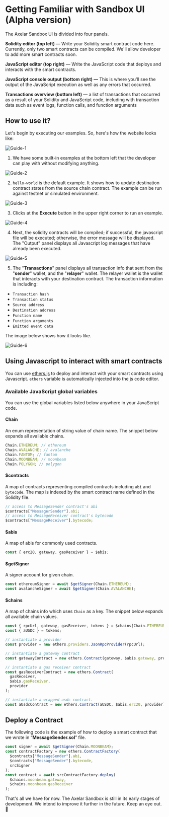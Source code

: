 # Getting Familiar with Sandbox UI (Alpha version)

The Axelar Sandbox UI is divided into four panels.

**Solidity editor (top left) —** Write your Solidity smart contract code here. Currently, only two smart contracts can be compiled. We'll allow developer to add more smart contracts soon.

**JavaScript editor (top right)** — Write the JavaScript code that deploys and interacts with the smart contracts.

**JavaScript console output (bottom right) —** This is where you'll see the output of the JavaScript execution as well as any errors that occurred.

**Transactions overview (bottom left)** — a list of transactions that occurred as a result of your Solidity and JavaScript code, including with transaction data such as event logs, function calls, and function arguments

## How to use it?

Let's begin by executing our examples. So, here's how the website looks like:

![Guide-1](/images/sandbox-guide-1.png)

1. We have some built-in examples at the bottom left that the developer can play with without modifying anything.

![Guide-2](/images/sandbox-guide-2.png)

2. `hello-world` is the default example. It shows how to update destination contract states from the source chain contract. The example can be run against testnet or simulated environment.

![Guide-3](/images/sandbox-guide-3.png)

3. Clicks at the **Execute** button in the upper right corner to run an example.

![Guide-4](/images/sandbox-guide-4.png)

4. Next, the solidity contracts will be compiled; if successful, the javascript file will be executed; otherwise, the error message will be displayed. The "Output" panel displays all Javascript log messages that have already been executed.

![Guide-5](/images/sandbox-guide-5.png)

5. The "**Transactions**" panel displays all transaction info that sent from the "**sender**" wallet, and the "**relayer**" wallet. The relayer wallet is the wallet that interacts with your destination contract. The transaction information is including:

- `Transaction hash`
- `Transaction status`
- `Source address`
- `Destination address`
- `Function name`
- `Function arguments`
- `Emitted event data`

The image below shows how it looks like.

![Guide-6](/images/sandbox-guide-6.png)

## Using Javascript to interact with smart contracts

You can use [ethers.js](https://github.com/ethers-io/ethers.js/) to deploy and interact with your smart contracts using Javascript. `ethers` variable is automatically injected into the js code editor.

### Available JavaScript global variables

You can use the global variables listed below anywhere in your JavaScript code.

#### **Chain**

An enum representation of string value of chain name. The snippet below expands all available chains.

```ts
Chain.ETHEREUM; // ethereum
Chain.AVALANCHE; // avalanche
Chain.FANTOM; // fantom
Chain.MOONBEAM; // moonbeam
Chain.POLYGON; // polygon
```

#### **$contracts**

A map of contracts representing compiled contracts including `abi` and `bytecode`. The map is indexed by the smart contract name defined in the Solidity file.

```ts
// access to MessageSender contract's abi
$contracts["MessagerSender"].abi;
// access to MessageReceiver contract's bytecode
$contracts["MessageReceiver"].bytecode;
```

#### **$abis**

A map of abis for commonly used contracts.

```ts
const { erc20, gateway, gasReceiver } = $abis;
```

#### **$getSigner**

A signer account for given chain.

```ts
const ethereumSigner = await $getSigner(Chain.ETHEREUM);
const avalancheSigner = await $getSigner(Chain.AVALANCHE);
```

#### **$chains**

A map of chains info which uses `Chain` as a key. The snippet below expands all available chain values.

```ts
const { rpcUrl, gateway, gasReceiver, tokens } = $chains[Chain.ETHEREUM];
const { aUSDC } = tokens;

// instantiate a provider
const provider = new ethers.providers.JsonRpcProvider(rpcUrl);

// instantiate a gateway contract
const gatewayContract = new ethers.Contract(gateway, $abis.gateway, provider);

// instantiate a gas receiver contract
const gasReceiverContract = new ethers.Contract(
  gasReceiver,
  $abis.gasReceiver,
  provider
);

// instantiate a wrapped usdc contract.
const aUsdcContract = new ethers.Contract(aUSDC, $abis.erc20, provider);
```

## Deploy a Contract

The following code is the example of how to deploy a smart contract that we wrote in “**MessageSender.sol**” file.

```ts
const signer = await $getSigner(Chain.MOONBEAM);
const contractFactory = new ethers.ContractFactory(
  $contracts["MessageSender"].abi,
  $contracts["MessageSender"].bytecode,
  srcSigner
);
const contract = await srcContractFactory.deploy(
  $chains.moonbeam.gateway,
  $chains.moonbeam.gasReceiver
);
```

That's all we have for now. The Axelar Sandbox is still in its early stages of development. We intend to improve it further in the future. Keep an eye out. 👀
